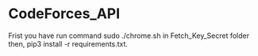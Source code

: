 # CodeForces_API
Frist you have run command sudo ./chrome.sh in Fetch_Key_Secret folder then, pip3 install -r requirements.txt.
